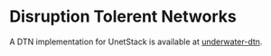 Disruption Tolerent Networks
============================

A DTN implementation for UnetStack is available at [underwater-dtn](https://github.com/shortstheory/underwater-dtn).

